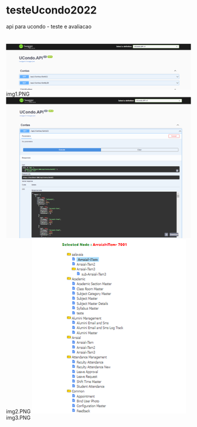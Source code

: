 # testeUcondo2022
api para ucondo  - teste e avaliacao
#
![alt text](img1.PNG)
img1.PNG
![alt text](img2.PNG)
img2.PNG
![alt text](img3.PNG)
img3.PNG
